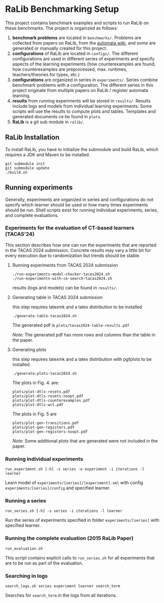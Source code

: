 # RaLib Benchmarking Setup

This project contains benchmark examples and scripts to 
run RaLib on these benchmarks. The project is organized
as follows:

1. **benchmark problems** are located in ```benchmarks/```.
    Problems are collected from papers on RaLib, from the
    [automata wiki](https://automata.cs.ru.nl), and some
    are generated or manually created for this project. 
2. **configurations** of RaLib are located in ```configs/```.
    The different configurations are used in different 
    series of experiments and specify aspects of the 
    learning experiments (how counterexamples are found,
    how counterexamples are preprocessed, max. runtimes, 
    teachers/theories for types, etc.) 
3. **configurations** are organized in series in ```experiments/```.
    Series combine benchmark problems with a configuration.
    The different series in this project originate from 
    multiple papers on RaLib / register automata learning.
4. **results** from running experiments will be stored in 
    ```results/```. Results include logs and models from 
    individual learning experiments. Some scripts will 
    use the results to compute plots and tables. 
    Templates and generated documents ce be found 
    in ```plots```.
5. **RaLib** is a git sub module in ```ralib/```.


## RaLib Installation

To install RaLib, you have to initialize the submodule 
and build RaLib, which requires a JDK and Maven to be 
installed.

```
git submodule init
git submodule update
./build.sh
```

## Running experiments 

Generally, experiments are organized in series and 
configurations do not specify which learner should 
be used or how many times experiments should be run.
Shell scripts exist for running individual experiments,
series, and complete evaluations.

### Experiments for the evaluation of CT-based learners (TACAS'24)

This section describes how one can run the experiments 
that are reported in the TACAS 2024 submission.
Concrete results may vary a little bit for every 
execution due to randomization but trends should be
stable.

1. Running experiments from TACAS 2024 submission

    ```
    ./run-experiments-model-checker-tacas2024.sh
    ./run-experiments-with-ce-search-tacas2024.sh
    ```

    results (logs and models) can be found in ```results/```.


2. Generating table in TACAS 2024 submission

    this step requires latexmk and a latex distribution
    to be installed

    ```
    ./generate-table-tacas2024.sh
    ```

    The generated pdf is ```plots/tacas2024-table-results.pdf```

    *Note:* The generated pdf has more rows and columns 
    than the table in the paper.

2. Generating plots

    this step requires latexmk and a latex distribution
    with pgfplots to be installed

    ```
    ./generate-plots-tacas2024.sh
    ```

    The plots in Fig. 4. are:

    ```
    plots/plot-dtls-resets.pdf
    plots/plot-dtls-resets-noopt.pdf
    plots/plot-dtls-counterexamples.pdf
    plots/plot-dtls-wct.pdf
    ```

    The plots in Fig. 5 are

    ```
    plots/plot-gen-transitions.pdf
    plots/plot-gen-registers.pdf
    plots/plot-gen-registers-noopt.pdf
    ```

    *Note:* Some additional plots that are generated
    were not included in the paper.

### Running individual experiments

```
run_experiment.sh [-h] -s series -e experiment -i iterations -l learner
```

Learn model of `experiments/[series]/[experiment].xml` with config
`experiments/[series]/config` and specified learner.

### Running a series

```
run_series.sh [-h] -s series -i iterations -l learner
```

Run the series of experiments specified in folder
`experiments/[series]` with specified learner.

### Running the complete evaluation (2015 RaLib Paper)

```
run_evaluation.sh
```

This script contains explicit calls to `run_series.sh` for
all experiments that are to be run as part of the evaluation.


### Searching in logs

```
search_logs.sh series experiment learner search_term
```

Searches for `search_term` in the logs from all iterations.

